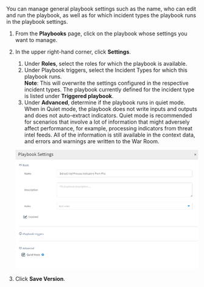 You can manage general playbook settings such as the name, who can edit and run the playbook, as well as for which incident types the playbook runs in the playbook settings.

1. From the **Playbooks** page, click on the playbook whose settings you want to manage.

2. In the upper right-hand corner, click **Settings**.

	1. Under **Roles**, select the roles for which the playbook is available.
	1. Under Playbook triggers, select the Incident Types for which this playbook runs. <br/> **Note**: This will overwrite the settings configured in the respective incident types. The playbook currently defined for the incident type is listed under **Triggered playbook**.
	1. Under **Advanced**, determine if the playbook runs in quiet mode. 
		When in Quiet mode, the playbook does not write inputs and outputs and does not auto-extract indicators. Quiet mode is recommended for scenarios that involve a lot of information that might adversely affect performance, for example, processing indicators from threat intel feeds. All of the information is still available in the context data, and errors and warnings are written to the War Room.

	![Playbook Settings](../doc_imgs/playbooks/playbook-settings.png "Playbook Settings")

3. Click **Save Version**. 